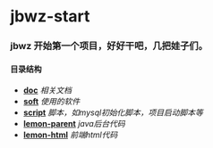 # jbwz-start
### jbwz 开始第一个项目，好好干吧，几把娃子们。
#### 目录结构
+ **[doc](./doc)** *相关文档*
+ **[soft](./soft)** *使用的软件*
+ **[script](./script)** *脚本，如mysql初始化脚本，项目启动脚本等*
+ **[lemon-parent](./lemon-parent)** *java后台代码*
+ **[lemon-html](./lemon-html)** *前端html代码*
